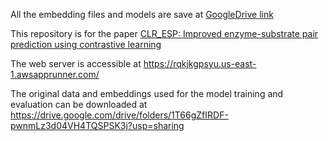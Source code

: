 All the embedding files and models are save at [GoogleDrive link](https://drive.google.com/drive/folders/1op-L1iG55gGDhSCCXT9z62c9kJhoQ769?usp=drive_link)

This repository is for the paper [CLR_ESP: Improved enzyme-substrate pair prediction  using contrastive learning](https://www.biorxiv.org/content/10.1101/2024.08.13.607829v1)

The web server is accessible at https://rqkjkgpsyu.us-east-1.awsapprunner.com/


The original data and embeddings used for the model training and evaluation can be downloaded at https://drive.google.com/drive/folders/1T66gZfIRDF-pwnmLz3d04VH4TQSPSK3j?usp=sharing
